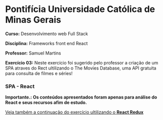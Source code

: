 # Pontifícia Universidade Católica de Minas Gerais

 **Curso:** Desenvolvimento web Full Stack
 
 **Disciplina:** Frameworks front end React
 
 **Professor:** Samuel Martins
 
 **Exercício 03:**  Neste exercício foi sugerido pelo professor a criação de um SPA atraves do Rect ultilizando o The Movies Database, uma API gratuita para consulta de filmes e séries!
 ### SPA - React
 **Importante.: Os conteúdos apresentados foram apenas para análise do React e seus recursos afim de estudo.**
 
 [Veja também a continuação do exercício ultilizando o **React Redux**](https://github.com/IgorMundim/movies-spa_04.git)
